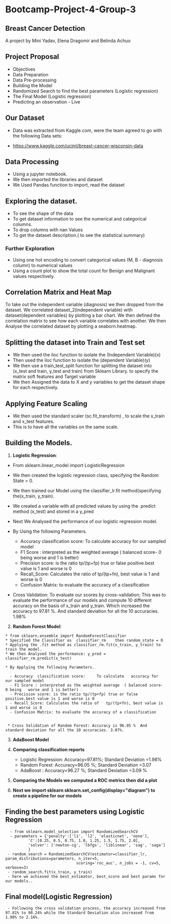 # Bootcamp-Project-4-Group-3
## Breast Cancer Detection

A project by Mini Yadav, Elena Dragomir and Belinda Achuo

## Project Proposal 
* Objectives
* Data Preparation
* Data Pre-processing
* Building the Model
* Randomized Search to find the best parameters (Logistic regression)
* The Final Model (Logistic regression)
* Predicting an observation - Live 

## Our Dataset

* Data was extracted from Kaggle.com, were the team agreed to go with the following Data sets:

* https://www.kaggle.com/uciml/breast-cancer-wisconsin-data 


## Data Processing

* Using a jupyter notebook.
* We then imported the libraries and dataset
* We Used Pandas function  to import, read the dataset
 
## Exploring the dataset.
* To see the shape of the data
* To get dataset information to see the numerical and categorical columns.
* To drop columns with nan Values
* To get the dataset description.( to see the  statistical summary)
### Further Exploration
* Using one  hot encoding to convert categorical values (M, B - diagnosis column) to numerical values
* Using a count plot to show the total count for Benign and Malignant values respectively.

## Correlation Matrix and Heat Map
To take out the  independent variable (diagnosis) we then dropped from the dataset.
We correlated dataset_2(independent variable) with dataset(dependent variables) by plotting a bar chart.
We then defined the correlation matrix  to see how each variable correlates with another.
We then Analyse the correlated dataset by plotting a seaborn.heatmap.


## Splitting the dataset into Train and Test set
 
* We then used the iloc function to isolate the (Independent Variable)(x)
* Then used the iloc function to isolate the (dependent Variable)(y)
* We then use a train_test_split function for splitting the dataset into (x_test and train, y_test and train) from Sklearn Library.
to specify the matrix soft features and Target variable
* We then  Assigned the data to X and y variables to get the dataset shape for each  respectively.

## Applying Feature Scaling

* We then used the standard scaler (sc.fit_transform) , to scale the x_train and x_test features. 
* This is to have all the variables on the same scale.

## Building the Models.

 1. **Logistic Regression**:

  * From sklearn.linear_model import LogisticRegression
  * We then created the logistic regression class, specifying the Random State = 0.
  * We then trained our Model using the classifier_lr.fit method(specifying the(x_train, y_train).
  * We created a variable with all predicted values by using the .predict method (x_test) and stored in a y_pred
  * Next We Analysed the performance of our  logistic regression model.

  * By Using the following Parameters.
   
    - Accuracy  classification score:     To calculate   accuracy for our sampled model       
    - F1 Score : interpreted as the weighted average  ( balanced score- 0 being   worse and 1 is better)
    - Precision score: is the ratio tp/(tp+fp) true or false positive.best value is 1 and worse is 0
    - Recall_Score: Calculates the ratio of   tp/(tp+fn), best value is 1 and worse is 0
    - Confusion Matrix: to evaluate the accuracy of a classification
     
   * Cross Validation: To evaluate our scores by cross-validation; This was to evaluate the performance of our models and compute 10 different accuracy  on the basis of               x_train and y_train. Which increased the accuracy to 97.81 %.  And standard deviation for all the 10 accuracies. 1.98%

  2. **Random Forest Model**:
      
    * from sklearn.ensemble import RandomForestClassifier
    * Specified the Classifier as  classifier_rm    then random_state = 0
    * Applying the .fit method as classifier_rm.fit(x_train, y_train) to train the model.
    * We then Analysed the performance: y_pred = classifier_rm.predict(x_test)

    * By Applying the following Parameters.

      - Accuracy  classification score:     To calculate   accuracy for our sampled model       
      - F1 Score : interpreted as the weighted average  ( balanced score- 0 being   worse and 1 is better)
      - Precision score: is the ratio tp/(tp+fp) true or false positive.best value is 1 and worse is 0
      - Recall_Score: Calculates the ratio of   tp/(tp+fn), best value is 1 and worse is 0
      - Confusion Matrix: to evaluate the accuracy of a classification
     
      
     * Cross Validation of Random Forest: Accuracy is 96.05 %  And standard deviation for all the 10 accuracies. 3.07%.
    
  3. **AdaBoost Model** 



  4.  **Comparing classification reports**
      
      - Logistic Regression: Accuracy=97.81%; Standard Deviation =1.98%
      - Random Forest: Accuracy=96.05 %; Standard Deviation =3.07
      - AdaBoost : Accuracy=96.27 %; Standard Deviation =3.09 %
      
 5.   **Comparing the Models we computed a ROC metrics then did a plot**

 6.   **Next we import sklearn sklearn.set_config(display="diagram") to create a pipeline for our models**

   ## Finding the best parameters using Logistic Regression
      - from sklearn.model_selection import RandomizedSearchCV
      - parameters = {'penalty':['l1', 'l2', 'elasticnet', 'none'],
              'C':[0.25, 0.5, 0.75, 1.0, 1.25, 1.5, 1.75, 2.0],
              'solver': ['newton-cg', 'lbfgs', 'liblinear', 'sag', 'saga']
              }
     - random_search = RandomizedSearchCV(estimator=classifier_lr, param_distributions=parameters, n_iter=5, 
                                   scoring='roc_auc', n_jobs = -1, cv=5, verbose=3)
     - random_search.fit(x_train, y_train)
     - here we achieved the best_estimator, best_score and best params for our models..
     
   ## Final model(Logistic Regression)
     - Following the cross validation process, the accuracy increased from 97.81% to 98.24% while the Standard Deviation also increased from 1.98% to 2.16%.
  

